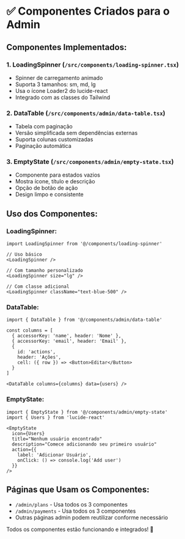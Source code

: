 # ✅ Componentes Criados para o Admin

## Componentes Implementados:

### 1. **LoadingSpinner** (`/src/components/loading-spinner.tsx`)
- Spinner de carregamento animado
- Suporta 3 tamanhos: sm, md, lg
- Usa o ícone Loader2 do lucide-react
- Integrado com as classes do Tailwind

### 2. **DataTable** (`/src/components/admin/data-table.tsx`)
- Tabela com paginação
- Versão simplificada sem dependências externas
- Suporta colunas customizadas
- Paginação automática

### 3. **EmptyState** (`/src/components/admin/empty-state.tsx`)
- Componente para estados vazios
- Mostra ícone, título e descrição
- Opção de botão de ação
- Design limpo e consistente

## Uso dos Componentes:

### LoadingSpinner:
```tsx
import LoadingSpinner from '@/components/loading-spinner'

// Uso básico
<LoadingSpinner />

// Com tamanho personalizado
<LoadingSpinner size="lg" />

// Com classe adicional
<LoadingSpinner className="text-blue-500" />
```

### DataTable:
```tsx
import { DataTable } from '@/components/admin/data-table'

const columns = [
  { accessorKey: 'name', header: 'Nome' },
  { accessorKey: 'email', header: 'Email' },
  {
    id: 'actions',
    header: 'Ações',
    cell: ({ row }) => <Button>Editar</Button>
  }
]

<DataTable columns={columns} data={users} />
```

### EmptyState:
```tsx
import { EmptyState } from '@/components/admin/empty-state'
import { Users } from 'lucide-react'

<EmptyState
  icon={Users}
  title="Nenhum usuário encontrado"
  description="Comece adicionando seu primeiro usuário"
  action={{
    label: 'Adicionar Usuário',
    onClick: () => console.log('Add user')
  }}
/>
```

## Páginas que Usam os Componentes:

- `/admin/plans` - Usa todos os 3 componentes
- `/admin/payments` - Usa todos os 3 componentes
- Outras páginas admin podem reutilizar conforme necessário

Todos os componentes estão funcionando e integrados! 🎉